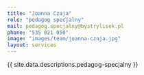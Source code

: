 ```yaml
---
title: "Joanna Czaja"
role: "pedagog specjalny"
mail: pedagog.specjalny@bystrylisek.pl
phone: "535 021 050"
image: "images/team/joanna-czaja.jpg"
layout: services
---
```


{{ site.data.descriptions.pedagog-specjalny }}
